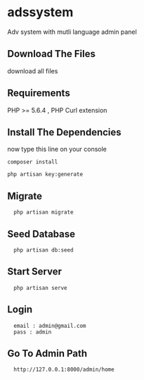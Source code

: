# adssystem
Adv system with mutli language admin panel <br>



## Download The Files 

download all files


## Requirements

PHP >= 5.6.4 , 
PHP Curl extension 


## Install  The Dependencies

now type this line on your console

```
composer install
```
```
php artisan key:generate
```

## Migrate

```
  php artisan migrate
```

## Seed Database 

```
  php artisan db:seed
```

## Start Server


```
  php artisan serve
```

## Login

```
  email : admin@gmail.com
  pass : admin
```

## Go To Admin Path

```
  http://127.0.0.1:8000/admin/home
```
